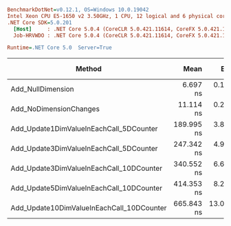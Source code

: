 ``` ini

BenchmarkDotNet=v0.12.1, OS=Windows 10.0.19042
Intel Xeon CPU E5-1650 v2 3.50GHz, 1 CPU, 12 logical and 6 physical cores
.NET Core SDK=5.0.201
  [Host]     : .NET Core 5.0.4 (CoreCLR 5.0.421.11614, CoreFX 5.0.421.11614), X64 RyuJIT
  Job-HRVWDO : .NET Core 5.0.4 (CoreCLR 5.0.421.11614, CoreFX 5.0.421.11614), X64 RyuJIT

Runtime=.NET Core 5.0  Server=True  

```
|                                    Method |       Mean |      Error |     StdDev |        Min |        Max |  Gen 0 | Gen 1 | Gen 2 | Allocated |
|------------------------------------------ |-----------:|-----------:|-----------:|-----------:|-----------:|-------:|------:|------:|----------:|
|                         Add_NullDimension |   6.697 ns |  0.1756 ns |  0.4000 ns |   5.903 ns |   7.587 ns |      - |     - |     - |         - |
|                    Add_NoDimensionChanges |  11.114 ns |  0.2617 ns |  0.5520 ns |   9.896 ns |  12.463 ns |      - |     - |     - |         - |
|   Add_Update1DimValueInEachCall_5DCounter | 189.995 ns |  3.8391 ns |  5.8627 ns | 171.791 ns | 199.520 ns | 0.0010 |     - |     - |      88 B |
|   Add_Update3DimValueInEachCall_5DCounter | 247.342 ns |  4.9443 ns |  9.1646 ns | 225.374 ns | 262.879 ns | 0.0012 |     - |     - |      96 B |
|  Add_Update3DimValueInEachCall_10DCounter | 340.552 ns |  6.6841 ns |  8.9230 ns | 327.730 ns | 359.039 ns | 0.0014 |     - |     - |     128 B |
|  Add_Update5DimValueInEachCall_10DCounter | 414.353 ns |  8.2217 ns |  9.1384 ns | 399.646 ns | 431.650 ns | 0.0014 |     - |     - |     136 B |
| Add_Update10DimValueInEachCall_10DCounter | 665.843 ns | 13.0747 ns | 19.5696 ns | 633.139 ns | 712.240 ns | 0.0019 |     - |     - |     168 B |
